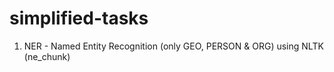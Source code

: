 # simplified-tasks

1. NER - Named Entity Recognition (only GEO, PERSON & ORG) using NLTK (ne_chunk)
